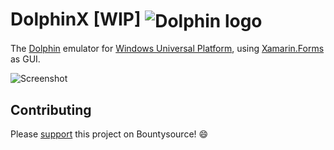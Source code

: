 # DolphinX [WIP] <img alt="Dolphin logo" src="https://goo.gl/88xjTS" style="vertical-align: middle">

The [Dolphin](https://dolphin-emu.org) emulator for [Windows Universal Platform](https://docs.microsoft.com/en-us/windows/uwp/index), using [Xamarin.Forms](https://www.xamarin.com/forms) as GUI.

![Screenshot](https://user-images.githubusercontent.com/22337380/32939796-520f4360-cb46-11e7-836e-334fc22424ce.jpg)

## Contributing

Please [support](https://salt.bountysource.com/teams/dolphin-x) this project on Bountysource! :smile:
